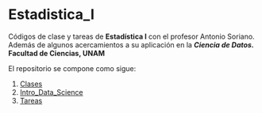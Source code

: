 # Estadistica_I
Códigos de clase y tareas de **Estadística I** con el profesor Antonio Soriano.\
Además de algunos acercamientos a su aplicación en la ***Ciencia de Datos.***\
**Facultad de Ciencias, UNAM** 

El repositorio se compone como sigue:

1. [Clases](https://github.com/LIZZETHGOMEZ/Estadistica_I/tree/School/Clases)
2. [Intro_Data_Science](https://github.com/LIZZETHGOMEZ/Estadistica_I/tree/School/Intro_Data_Science) 
3. [Tareas](https://github.com/LIZZETHGOMEZ/Estadistica_I/tree/School/Tareas) 

